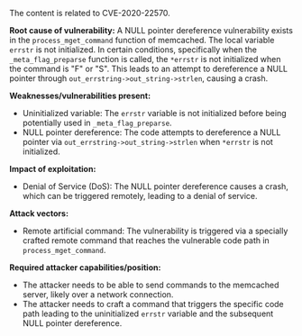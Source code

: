 The content is related to CVE-2020-22570.

**Root cause of vulnerability:** A NULL pointer dereference vulnerability exists in the `process_mget_command` function of memcached. The local variable `errstr` is not initialized. In certain conditions, specifically when the `_meta_flag_preparse` function is called, the `*errstr` is not initialized when the command is "F" or "S". This leads to an attempt to dereference a NULL pointer through `out_errstring->out_string->strlen`, causing a crash.

**Weaknesses/vulnerabilities present:**
  - Uninitialized variable: The `errstr` variable is not initialized before being potentially used in `_meta_flag_preparse`.
  - NULL pointer dereference: The code attempts to dereference a NULL pointer via `out_errstring->out_string->strlen` when `*errstr` is not initialized.

**Impact of exploitation:**
  - Denial of Service (DoS): The NULL pointer dereference causes a crash, which can be triggered remotely, leading to a denial of service.

**Attack vectors:**
  - Remote artificial command: The vulnerability is triggered via a specially crafted remote command that reaches the vulnerable code path in `process_mget_command`.

**Required attacker capabilities/position:**
  - The attacker needs to be able to send commands to the memcached server, likely over a network connection.
  - The attacker needs to craft a command that triggers the specific code path leading to the uninitialized `errstr` variable and the subsequent NULL pointer dereference.